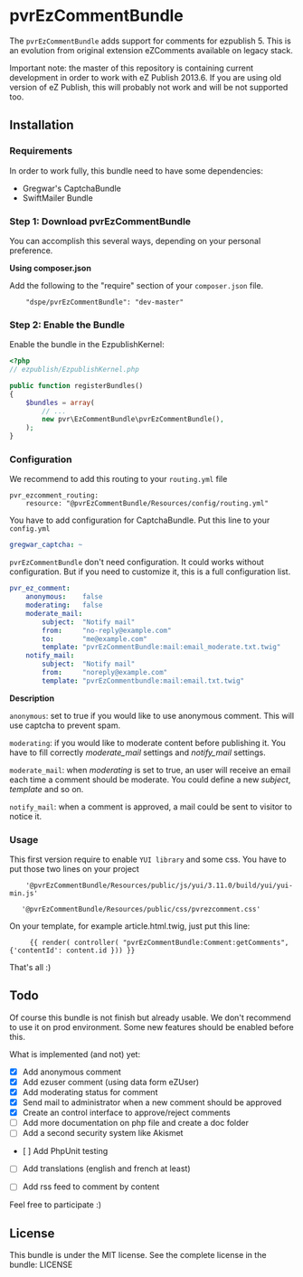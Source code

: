 # pvrEzCommentBundle

The ```pvrEzCommentBundle``` adds support for comments for ezpublish 5. This is an evolution from original extension
eZComments available on legacy stack.

Important note: the master of this repository is containing current development in order to work with eZ Publish 2013.6.
If you are using old version of eZ Publish, this will probably not work and will be not supported too.

## Installation

### Requirements

In order to work fully, this bundle need to have some dependencies:
* Gregwar's CaptchaBundle
* SwiftMailer Bundle

### Step 1: Download pvrEzCommentBundle

You can accomplish this several ways, depending on your personal preference.

**Using composer.json**

Add the following to the "require" section of your ```composer.json``` file.

```
    "dspe/pvrEzCommentBundle": "dev-master"
```

### Step 2: Enable the Bundle

Enable the bundle in the EzpublishKernel:

```php
<?php
// ezpublish/EzpublishKernel.php

public function registerBundles()
{
    $bundles = array(
        // ...
        new pvr\EzCommentBundle\pvrEzCommentBundle(),
    );
}
```

### Configuration

We recommend to add this routing to your ```routing.yml``` file

```
pvr_ezcomment_routing:
    resource: "@pvrEzCommentBundle/Resources/config/routing.yml"
```

You have to add configuration for CaptchaBundle. Put this line to your ```config.yml```

```yaml
gregwar_captcha: ~
```

```pvrEzCommentBundle``` don't need configuration. It could works without configuration. But if you need
to customize it, this is a full configuration list.

```yaml
pvr_ez_comment:
    anonymous:    false
    moderating:   false
    moderate_mail:
        subject:  "Notify mail"
        from:     "no-reply@example.com"
        to:       "me@example.com"
        template: "pvrEzCommentBundle:mail:email_moderate.txt.twig"
    notify_mail:
        subject:  "Notify mail"
        from:     "noreply@example.com"
        template: "pvrEzCommentbundle:mail:email.txt.twig"
```

**Description**

```anonymous```: set to true if you would like to use anonymous comment. This will use captcha to prevent spam.

```moderating```: if you would like to moderate content before publishing it. You have to fill correctly *moderate_mail*
settings and *notify_mail* settings.

```moderate_mail```: when *moderating* is set to true, an user will receive an email each time a comment should be moderate.
You could define a new *subject*, *template* and so on.

```notify_mail```: when a comment is approved, a mail could be sent to visitor to notice it.

### Usage

This first version require to enable ```YUI library``` and some css. You have to put those two lines on your project

```jinga
    '@pvrEzCommentBundle/Resources/public/js/yui/3.11.0/build/yui/yui-min.js'
```

```jinga
   '@pvrEzCommentBundle/Resources/public/css/pvrezcomment.css'
```

On your template, for example article.html.twig, just put this line:
```jinga
     {{ render( controller( "pvrEzCommentBundle:Comment:getComments", {'contentId': content.id })) }}
```

That's all :)

## Todo

Of course this bundle is not finish but already usable. We don't recommend to use it on prod environment. Some
new features should be enabled before this.

What is implemented (and not) yet:

- [x] Add anonymous comment
- [x] Add ezuser comment (using data form eZUser)
- [x] Add moderating status for comment
- [x] Send mail to administrator when a new comment should be approved
- [x] Create an control interface to approve/reject comments
- [ ] Add more documentation on php file and create a doc folder
- [ ] Add a second security system like Akismet
- [ ] Add PhpUnit testing
- [ ] Add translations (english and french at least)
- [ ] Add rss feed to comment by content


Feel free to participate :)

## License

This bundle is under the MIT license. See the complete license in the bundle: LICENSE